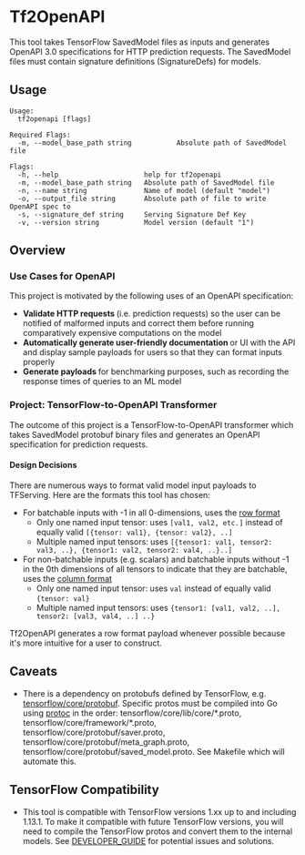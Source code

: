 # Tf2OpenAPI
This tool takes TensorFlow SavedModel files as inputs and generates OpenAPI 3.0 specifications for HTTP prediction requests. The SavedModel files must contain signature definitions (SignatureDefs) for models.

## Usage
```
Usage:
  tf2openapi [flags]

Required Flags:
  -m, --model_base_path string           Absolute path of SavedModel file

Flags:
  -h, --help                     help for tf2openapi
  -m, --model_base_path string   Absolute path of SavedModel file
  -n, --name string              Name of model (default "model")
  -o, --output_file string       Absolute path of file to write OpenAPI spec to
  -s, --signature_def string     Serving Signature Def Key
  -v, --version string           Model version (default "1")

```

## Overview
### Use Cases for OpenAPI
This project is motivated by the following uses of an OpenAPI specification:
* <b> Validate HTTP requests </b> (i.e. prediction requests) so the user can be notified of malformed inputs and correct them before running comparatively expensive computations on the model 
* <b> Automatically generate user-friendly documentation </b> or UI with the API and display sample payloads for users so that they can format inputs properly
* <b> Generate payloads </b> for benchmarking purposes, such as recording the response times of queries to an ML model

### Project: TensorFlow-to-OpenAPI Transformer
The outcome of this project is a TensorFlow-to-OpenAPI transformer which takes SavedModel protobuf binary files and generates an OpenAPI specification for prediction requests.

#### Design Decisions
There are numerous ways to format valid model input payloads to TFServing. Here are the formats this tool has chosen:
* For batchable inputs with -1 in all 0-dimensions, uses the [row format](https://www.tensorflow.org/tfx/serving/api_rest#specifying_input_tensors_in_row_format)
  * Only one named input tensor: uses `[val1, val2, etc.]` instead of equally valid `[{tensor: val1}, {tensor: val2}, ..]`
  * Multiple named input tensors: uses `[{tensor1: val1, tensor2: val3, ..}, {tensor1: val2, tensor2: val4, ..}..]`
* For non-batchable inputs (e.g. scalars) and batchable inputs without -1 in the 0th dimensions of all tensors to indicate that they are batchable, uses the [column format](https://www.tensorflow.org/tfx/serving/api_rest#specifying_input_tensors_in_column_format)
  * Only one named input tensor: uses `val` instead of equally valid `{tensor: val}`
  * Multiple named input tensors: uses `{tensor1: [val1, val2, ..], tensor2: [val3, val4, ..] ..}`

Tf2OpenAPI generates a row format payload whenever possible because it's more intuitive for a user to construct.
## Caveats
* There is a dependency on protobufs defined by TensorFlow, e.g. [tensorflow/core/protobuf](https://github.com/tensorflow/tensorflow/tree/master/tensorflow/core/protobuf). Specific protos must be compiled into Go using [protoc](https://github.com/golang/protobuf/tree/master/protoc-gen-go) in the order: tensorflow/core/lib/core/\*.proto, tensorflow/core/framework/\*.proto, tensorflow/core/protobuf/saver.proto, tensorflow/core/protobuf/meta_graph.proto, tensorflow/core/protobuf/saved_model.proto. See Makefile which will automate this.  

## TensorFlow Compatibility
* This tool is compatible with TensorFlow versions 1.xx up to and including 1.13.1. To make it compatible with future TensorFlow versions, you will need to compile the TensorFlow protos and convert them to the internal models. See [DEVELOPER_GUIDE](DEVELOPER_GUIDE.md) for potential issues and solutions.